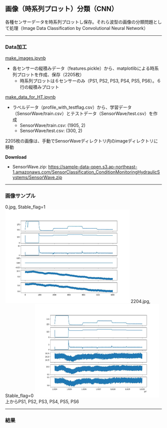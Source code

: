 ## 画像（時系列プロット）分類（CNN）
各種センサーデータを時系列プロットし保存。それら波型の画像の分類問題として処理（Image Data Classification by Convolutional Neural Network）

***
### Data加工
[make_images.ipynb](./make_images.ipynb)
- 各センサーの縦積みデータ（features.pickle）から、matplotlibによる時系列プロットを作成、保存（2205枚）
    - 時系列プロットは６センサーのみ（PS1, PS2, PS3, PS4, PS5, PS6）。６行の縦積みプロット

[make_data_for_HT.ipynb](./make_data_for_HT.ipynb)
- ラベルデータ（profile_with_testflag.csv）から、学習データ（SensorWave/train.csv）とテストデータ（SensorWave/test.csv）を作成
    - SensorWave/train.csv: (1905, 2)
    - SensorWave/test.csv: (300, 2)

2205枚の画像は、手動でSensorWaveディレクトリ内のimageディレクトリに移動

**Download**
- SensorWave.zip: https://sample-data-open.s3.ap-northeast-1.amazonaws.com/SensorClassification_ConditionMonitoringHydraulicSystems/SensorWave.zip

***
### 画像サンプル
0.jpg, Stable_flag=1
<img src="./img_sample/0.jpg" alt="Stable_flag=1" width="400" height="300">
2204.jpg, Stable_flag=0
<img src="./img_sample/2204.jpg" alt="Stable_flag=0" width="400" height="300">
上からPS1, PS2, PS3, PS4, PS5, PS6

***
### 結果
